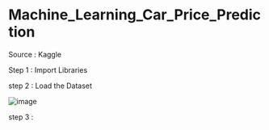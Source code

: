 # Machine_Learning_Car_Price_Prediction


Source : Kaggle


Step 1 : Import Libraries

step 2 : Load the Dataset

![image](https://user-images.githubusercontent.com/86042771/138587286-c9c47143-1d45-42f3-ab90-05cf072e499f.png)

step 3 :

